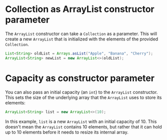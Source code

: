 # Collection as ArrayList constructor parameter

The `ArrayList` constructor can take a `Collection` as a parameter. 
This will create a new `ArrayList` that is initialized with the elements of the provided `Collection`.

```java
List<String> oldList = Arrays.asList("Apple", "Banana", "Cherry");
ArrayList<String> newList = new ArrayList<>(oldList);
```

# Capacity as constructor parameter

You can also pass an initial capacity (an `int`) to the `ArrayList` constructor. This sets the size of the underlying array that the `ArrayList` uses to store its elements:

```java
ArrayList<String> list = new ArrayList<>(10);
```

In this example, `list` is a new `ArrayList` with an initial capacity of 10. This doesn't mean the `ArrayList` contains 10 elements, but rather that it can hold up to 10 elements before it needs to resize its internal array.
